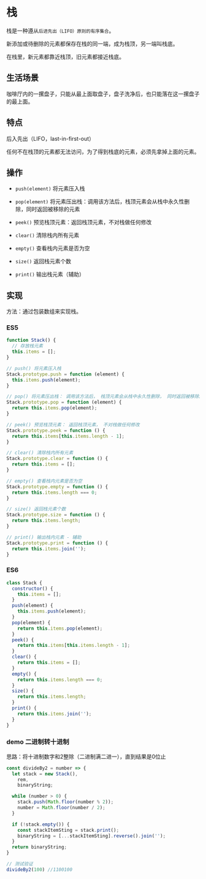 # 栈

栈是一种遵从`后进先出（LIFO）原则的有序集合`。

新添加或待删除的元素都保存在栈的同一端，成为栈顶，另一端叫栈底。

在栈里，新元素都靠近栈顶，旧元素都接近栈底。

## 生活场景

咖啡厅内的一摞盘子，只能从最上面取盘子，盘子洗净后，也只能落在这一摞盘子的最上面。

## 特点

后入先出（LIFO，last-in-first-out）

任何不在栈顶的元素都无法访问，为了得到栈底的元素，必须先拿掉上面的元素。

## 操作

- `push(element)` 将元素压入栈

- `pop(element)` 将元素压出栈：调用该方法后，栈顶元素会从栈中永久性删除，同时返回被移除的元素

- `peek()` 预览栈顶元素：返回栈顶元素，不对栈做任何修改

- `clear()` 清除栈内所有元素

- `empty()` 查看栈内元素是否为空

- `size()` 返回栈元素个数

- `print()` 输出栈元素（辅助）

## 实现

方法：通过包装数组来实现栈。

### ES5

```JavaScript
function Stack() {
  // 存放栈元素
  this.items = [];
}

// push() 将元素压入栈
Stack.prototype.push = function (element) {
  this.items.push(element);
}

// pop() 将元素压出栈： 调用该方法后， 栈顶元素会从栈中永久性删除， 同时返回被移除的元素
Stack.prototype.pop = function (element) {
  return this.items.pop(element);
}

// peek() 预览栈顶元素： 返回栈顶元素， 不对栈做任何修改
Stack.prototype.peek = function () {
  return this.items[this.items.length - 1];
}

// clear() 清除栈内所有元素
Stack.prototype.clear = function () {
  return this.items = [];
}

// empty() 查看栈内元素是否为空
Stack.prototype.empty = function () {
  return this.items.length === 0;
}

// size() 返回栈元素个数
Stack.prototype.size = function () {
  return this.items.length;
}

// print() 输出栈内元素 - 辅助
Stack.prototype.print = function () {
  return this.items.join('');
}
```

### ES6

```JavaScript
class Stack {
  constructor() {
    this.items = [];
  }
  push(element) {
    this.items.push(element);
  }
  pop(element) {
    return this.items.pop(element);
  }
  peek() {
    return this.items[this.items.length - 1];
  }
  clear() {
    return this.items = [];
  }
  empty() {
    return this.items.length === 0;
  }
  size() {
    return this.items.length;
  }
  print() {
    return this.items.join('');
  }
}
```

### demo 二进制转十进制

思路：将十进制数字和2整除（二进制满二进一），直到结果是0位止

```JavaScript
const divideBy2 = number => {
  let stack = new Stack(),
    rem,
    binaryString;

  while (number > 0) {
    stack.push(Math.floor(number % 2));
    number = Math.floor(number / 2);
  }

  if (!stack.empty()) {
    const stackItemSting = stack.print();
    binaryString = [...stackItemSting].reverse().join('');
  }
  return binaryString;
}

// 测试验证
divideBy2(100) //1100100
```




 


